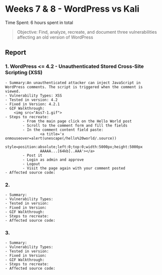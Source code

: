 # Weeks 7 & 8 - WordPress vs Kali

Time Spent: 6 hours spent in total

> Objective: Find, analyze, recreate, and document three vulnerabilities affecting an old version of WordPress

## Report

### 1. WordPress <= 4.2 - Unauthenticated Stored Cross-Site Scripting (XSS)
	- Summary:An unauthenticated attacker can inject JavaScript in WordPress comments. The script is triggered when the comment is viewed.
	- Vulnerability Types: XSS
	- Tested in version: 4.2
	- Fixed in Version: 4.2.1
	- GIF Walkthrough: 
		<img src="Ass7-1.gif">
	- Steps to recreate: 
    		- From the main page click on the Hello World post
    		- Scroll to the comment form and fill the fields
    		- In the comment content field paste:
            		<a title='x onmouseover=alert(unescape(/hello%20world/.source)) 
            		style=position:absolute;left:0;top:0;width:5000px;height:5000px  
            		AAAAA...[64kb]..AAA'></a>
    		- Post it 
    		- Login as admin and approve
    		- Logout
    		- Visit the page again with your comment posted
	- Affected source code: 

### 2. 
	- Summary:
	- Vulnerability Types:
	- Tested in version: 
	- Fixed in Version: 
	- GIF Walkthrough: 
	- Steps to recreate: 
	- Affected source code: 

### 3. 
	- Summary:
	- Vulnerability Types:
	- Tested in version: 
	- Fixed in Version: 
	- GIF Walkthrough: 
	- Steps to recreate: 
	- Affected source code: 
